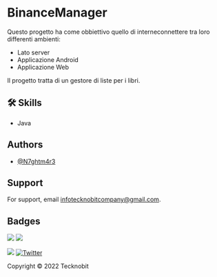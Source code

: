 # BinanceManager
Questo progetto ha come obbiettivo quello di interneconnettere tra loro differenti ambienti:
- Lato server
- Applicazione Android
- Applicazione Web

Il progetto tratta di un gestore di liste per i libri.
## 🛠 Skills
- Java
## Authors

- [@N7ghtm4r3](https://www.github.com/N7ghtm4r3)

## Support

For support, email infotecknobitcompany@gmail.com.

## Badges

[![](https://img.shields.io/badge/Google_Play-414141?style=for-the-badge&logo=google-play&logoColor=white)](https://play.google.com/store/apps/developer?id=Tecknobit)
[![](https://img.shields.io/badge/Java-ED8B00?style=for-the-badge&logo=java&logoColor=white)](https://github.com/N7ghtm4r3/BinanceManager/blob/main/README.md)

[![](https://img.shields.io/badge/Binance-FCD535?style=for-the-badge&logo=binance&logoColor=white)](https://www.binance.com/)
[![Twitter](https://img.shields.io/twitter/url/https/twitter.com/cloudposse.svg?style=social&label=Tecknobit)](https://twitter.com/tecknobit)

Copyright © 2022 Tecknobit
